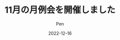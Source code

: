 ---
# 記事のタイトル
title: "11月の月例会を開催しました"
# 書いた日
date: "2022-12-16"
# 書いた人
author: "Pen"
# イベント名
event-name: "月例会#05"
# イベント開催日 "yyyy-mm-dd"
event-date: "2022-11-27"
# イベント一覧での挙動を変更します。
#  "" => ページにジャンプ (デフォルト)
#  "none" => リンクを無効化
#  任意のURL => URLにジャンプ
custom-link: "none"
---